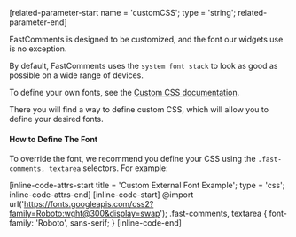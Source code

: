 [related-parameter-start name = 'customCSS'; type = 'string'; related-parameter-end]

FastComments is designed to be customized, and the font our widgets use is no exception.

By default, FastComments uses the `system font stack` to look as good as possible on a wide range of devices.

To define your own fonts, see the [Custom CSS documentation](/guide-customizations-and-configuration#custom-css).

There you will find a way to define custom CSS, which will allow you to define your desired fonts.

#### How to Define The Font

To override the font, we recommend you define your CSS using the `.fast-comments, textarea` selectors. For example:

[inline-code-attrs-start title = 'Custom External Font Example'; type = 'css'; inline-code-attrs-end]
[inline-code-start]
@import url('https://fonts.googleapis.com/css2?family=Roboto:wght@300&display=swap');
.fast-comments, textarea {
    font-family: 'Roboto', sans-serif;
}
[inline-code-end]

